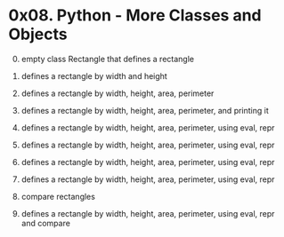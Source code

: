 # 0x08. Python - More Classes and Objects

0. empty class Rectangle that defines a rectangle

1. defines a rectangle by width and height

2. defines a rectangle by width, height, area, perimeter

3. defines a rectangle by width, height, area, perimeter, and printing it

4. defines a rectangle by width, height, area, perimeter, using eval, repr

5. defines a rectangle by width, height, area, perimeter, using eval, repr

6. defines a rectangle by width, height, area, perimeter, using eval, repr

7. defines a rectangle by width, height, area, perimeter, using eval, repr

8. compare rectangles

9. defines a rectangle by width, height, area, perimeter, using eval, repr and compare